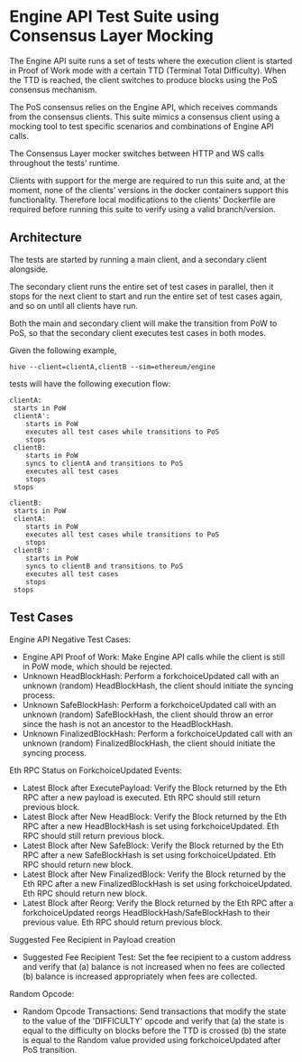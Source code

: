 # Engine API Test Suite using Consensus Layer Mocking

The Engine API suite runs a set of tests where the execution client is started in Proof of Work mode with a certain TTD (Terminal Total Difficulty). When the TTD is reached, the client switches to produce blocks using the PoS consensus mechanism.

The PoS consensus relies on the Engine API, which receives commands from the consensus clients. This suite mimics a consensus client using a mocking tool to test specific scenarios and combinations of Engine API calls.

The Consensus Layer mocker switches between HTTP and WS calls throughout the tests' runtime.

Clients with support for the merge are required to run this suite and, at the moment, none of the clients' versions in the docker containers support this functionality. Therefore local modifications to the clients' Dockerfile are required before running this suite to verify using a valid branch/version.

## Architecture

The tests are started by running a main client, and a secondary client alongside.

The secondary client runs the entire set of test cases in parallel, then it stops for the next client to start and run the entire set of test cases again, and so on until all clients have run.

Both the main and secondary client will make the transition from PoW to PoS, so that the secondary client executes test cases in both modes.

Given the following example,

    hive --client=clientA,clientB --sim=ethereum/engine

tests will have the following execution flow: 

    clientA:
     starts in PoW
     clientA':
        starts in PoW
        executes all test cases while transitions to PoS
        stops
     clientB:
        starts in PoW
        syncs to clientA and transitions to PoS
        executes all test cases
        stops
     stops

    clientB:
     starts in PoW
     clientA:
        starts in PoW
        executes all test cases while transitions to PoS
        stops
     clientB':
        starts in PoW
        syncs to clientB and transitions to PoS
        executes all test cases
        stops
     stops


## Test Cases

Engine API Negative Test Cases:
- Engine API Proof of Work: Make Engine API calls while the client is still in PoW mode, which should be rejected.
- Unknown HeadBlockHash: Perform a forkchoiceUpdated call with an unknown (random) HeadBlockHash, the client should initiate the syncing process.
- Unknown SafeBlockHash: Perform a forkchoiceUpdated call with an unknown (random) SafeBlockHash, the client should throw an error since the hash is not an ancestor to the HeadBlockHash.
- Unknown FinalizedBlockHash: Perform a forkchoiceUpdated call with an unknown (random) FinalizedBlockHash, the client should initiate the syncing process.

Eth RPC Status on ForkchoiceUpdated Events:
- Latest Block after ExecutePayload: Verify the Block returned by the Eth RPC after a new payload is executed. Eth RPC should still return previous block.
- Latest Block after New HeadBlock: Verify the Block returned by the Eth RPC after a new HeadBlockHash is set using forkchoiceUpdated. Eth RPC should still return previous block.
- Latest Block after New SafeBlock: Verify the Block returned by the Eth RPC after a new SafeBlockHash is set using forkchoiceUpdated. Eth RPC should return new block.
- Latest Block after New FinalizedBlock: Verify the Block returned by the Eth RPC after a new FinalizedBlockHash is set using forkchoiceUpdated. Eth RPC should return new block.
- Latest Block after Reorg: Verify the Block returned by the Eth RPC after a forkchoiceUpdated reorgs HeadBlockHash/SafeBlockHash to their previous value. Eth RPC should return previous block.

Suggested Fee Recipient in Payload creation
- Suggested Fee Recipient Test: Set the fee recipient to a custom address and verify that (a) balance is not increased when no fees are collected (b) balance is increased appropriately when fees are collected.

Random Opcode:
- Random Opcode Transactions: Send transactions that modify the state to the value of the 'DIFFICULTY' opcode and verify that (a) the state is equal to the difficulty on blocks before the TTD is crossed (b) the state is equal to the Random value provided using forkchoiceUpdated after PoS transition.